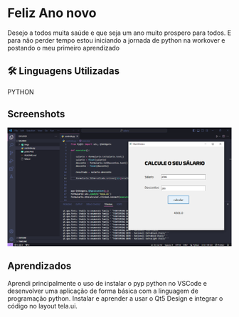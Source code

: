 # Feliz Ano novo

Desejo a todos muita saúde e que seja um ano muito prospero para todos.
E para não perder tempo estou iniciando a jornada de python na workover e postando o meu primeiro aprendizado


## 🛠 Linguagens Utilizadas
PYTHON


## Screenshots

![image](./imgs/print.png)


## Aprendizados

Aprendi principalmente o uso de instalar o pyp python no VSCode e desenvolver uma aplicação de forma básica com a linguagem de programação python. Instalar e aprender a usar o Qt5 Design e integrar o código no layout tela.ui.

